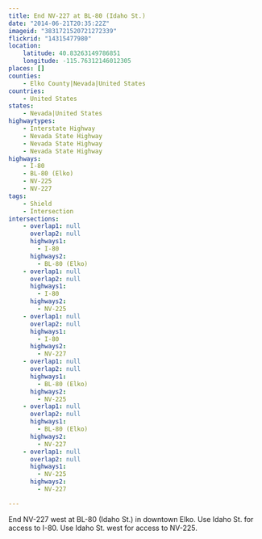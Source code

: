 ```yaml
---
title: End NV-227 at BL-80 (Idaho St.)
date: "2014-06-21T20:35:22Z"
imageid: "3831721520721272339"
flickrid: "14315477980"
location:
    latitude: 40.83263149786851
    longitude: -115.76312146012305
places: []
counties:
    - Elko County|Nevada|United States
countries:
    - United States
states:
    - Nevada|United States
highwaytypes:
    - Interstate Highway
    - Nevada State Highway
    - Nevada State Highway
    - Nevada State Highway
highways:
    - I-80
    - BL-80 (Elko)
    - NV-225
    - NV-227
tags:
    - Shield
    - Intersection
intersections:
    - overlap1: null
      overlap2: null
      highways1:
        - I-80
      highways2:
        - BL-80 (Elko)
    - overlap1: null
      overlap2: null
      highways1:
        - I-80
      highways2:
        - NV-225
    - overlap1: null
      overlap2: null
      highways1:
        - I-80
      highways2:
        - NV-227
    - overlap1: null
      overlap2: null
      highways1:
        - BL-80 (Elko)
      highways2:
        - NV-225
    - overlap1: null
      overlap2: null
      highways1:
        - BL-80 (Elko)
      highways2:
        - NV-227
    - overlap1: null
      overlap2: null
      highways1:
        - NV-225
      highways2:
        - NV-227

---
```

End NV-227 west at BL-80 (Idaho St.) in downtown Elko.  Use Idaho St. for access to I-80.  Use Idaho St. west for access to NV-225.